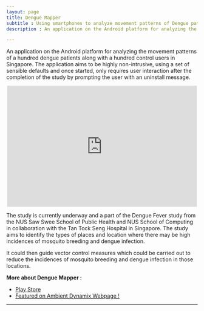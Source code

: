 ```yaml
---
layout: page
title: Dengue Mapper
subtitle : Using smartphones to analyze movement patterns of Dengue patients in Singapore.
description : An application on the Android platform for analyzing the movement patterns of a hundred dengue patients along with a hundred control users in Singapore. The study aims to guide control measures which could be carried out to reduce the incidences of mosquito breeding and dengue infection in Singapore.

---
```

An application on the Android platform for analyzing the movement patterns of a hundred
dengue patients along with a hundred control users in Singapore. The application aims to be highly non-intrusive, using a set of sensible defaults and once started, only requires user interaction after the completion of the study by prompting the user with an uninstall message.

<!--

<p align="center">
  <img src="{{ site.url }}/assets/portfolio/dengueMapper.png" alt="Dengue Mapper"/>
</p>

-->
<p align="center">
	<iframe src="https://player.vimeo.com/video/142143184?color=ff9933" width="500" height="319" frameborder="0" webkitallowfullscreen mozallowfullscreen allowfullscreen></iframe>
</p>
The study is currently underway and a part of the Dengue Fever study from the NUS Saw Swee School of Public Health and NUS School of Computing in collaboration with the Tan Tock Seng Hospital in Singapore. The study aims to identify the types of places and location where there may be high incidences of mosquito breeding and dengue infection.

It could then guide vector control measures which could be carried out to reduce the incidences of mosquito breeding and dengue infection in those locations.

<strong> More about Dengue Mapper :</strong>

* [Play Store](https://play.google.com/store/apps/details?id=sg.nus.comp.fci.denguemapper&hl=en)
* [Featured on Ambient Dynamix Webpage !](http://ambientdynamix.org/news/dynamix-joins-the-fight-against-dengue-fever)

---
